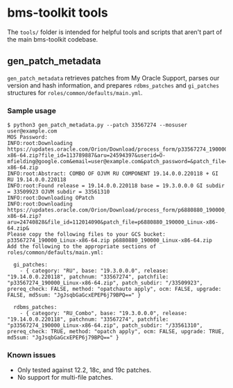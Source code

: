 # bms-toolkit tools

The `tools/` folder is intended for helpful tools and scripts that aren't
part of the main bms-toolkit codebase.

## gen_patch_metadata

`gen_patch_metadata` retrieves patches from My Oracle Support, parses our
version and hash information, and prepares `rdbms_patches` and `gi_patches`
structures for `roles/common/defaults/main.yml`.

### Sample usage

```
$ python3 gen_patch_metadata.py --patch 33567274 --mosuser user@example.com
MOS Password:
INFO:root:Downloading https://updates.oracle.com/Orion/Download/process_form/p33567274_190000_Linux-x86-64.zip?file_id=113789887&aru=24594397&userid=O-mfielding@google.com&email=user@example.com&patch_password=&patch_file=p33567274_190000_Linux-x86-64.zip
INFO:root:Abstract: COMBO OF OJVM RU COMPONENT 19.14.0.0.220118 + GI RU 19.14.0.0.220118
INFO:root:Found release = 19.14.0.0.220118 base = 19.3.0.0.0 GI subdir = 33509923 OJVM subdir = 33561310
INFO:root:Downloading OPatch
INFO:root:Downloading https://updates.oracle.com/Orion/Download/process_form/p6880880_190000_Linux-x86-64.zip?aru=24740828&file_id=112014090&patch_file=p6880880_190000_Linux-x86-64.zip&
Please copy the following files to your GCS bucket: p33567274_190000_Linux-x86-64.zip p6880880_190000_Linux-x86-64.zip
Add the following to the appropriate sections of roles/common/defaults/main.yml:

  gi_patches:
    - { category: "RU", base: "19.3.0.0.0", release: "19.14.0.0.220118", patchnum: "33567274", patchfile: "p33567274_190000_Linux-x86-64.zip", patch_subdir: "/33509923", prereq_check: FALSE, method: "opatchauto apply", ocm: FALSE, upgrade: FALSE, md5sum: "JgJsqbGaGcxEPEP6j79BPQ==" }

  rdbms_patches:
    - { category: "RU_Combo", base: "19.3.0.0.0", release: "19.14.0.0.220118", patchnum: "33567274", patchfile: "p33567274_190000_Linux-x86-64.zip", patch_subdir: "/33561310", prereq_check: TRUE, method: "opatch apply", ocm: FALSE, upgrade: TRUE, md5sum: "JgJsqbGaGcxEPEP6j79BPQ==" }
```

### Known issues

- Only tested against 12.2, 18c, and 19c patches.
- No support for multi-file patches.
